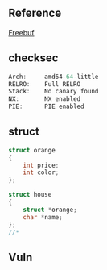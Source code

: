 

## Reference

[Freebuf](http://bobao.360.cn/ctf/detail/178.html)

## checksec

```js
Arch:     amd64-64-little
RELRO:    Full RELRO
Stack:    No canary found
NX:       NX enabled
PIE:      PIE enabled
```

## struct

```C
struct orange
{
    int price;
    int color;
};

struct house
{
    struct *orange;
    char *name;
};
//*
```

## Vuln
